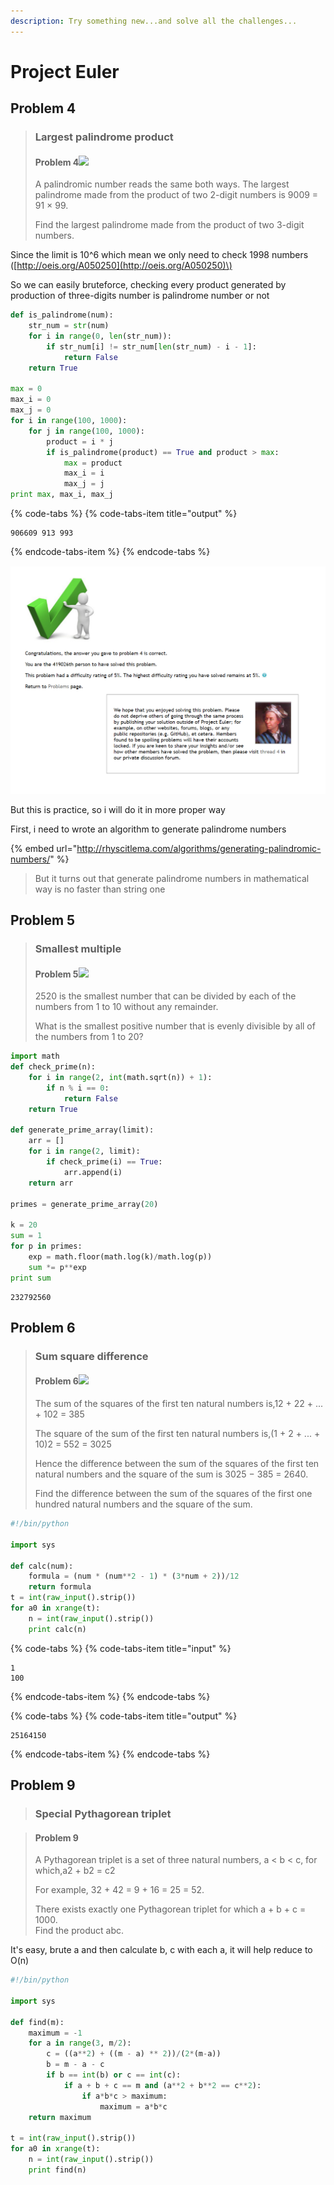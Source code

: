 ```yaml
---
description: Try something new...and solve all the challenges...
---
```


# Project Euler

## Problem 4

> ### Largest palindrome product
>
> #### Problem 4![](https://projecteuler.net/images/icon_info.png)
>
> A palindromic number reads the same both ways. The largest palindrome made from the product of two 2-digit numbers is 9009 = 91 × 99.
>
> Find the largest palindrome made from the product of two 3-digit numbers.

Since the limit is 10^6 which mean we only need to check 1998 numbers \([http://oeis.org/A050250](http://oeis.org/A050250)\)

So we can easily bruteforce, checking every product generated by production of three-digits number is palindrome number or not

 

```python
def is_palindrome(num):
	str_num = str(num)
	for i in range(0, len(str_num)):
		if str_num[i] != str_num[len(str_num) - i - 1]:
			return False
	return True

max = 0
max_i = 0
max_j = 0
for i in range(100, 1000):
	for j in range(100, 1000):
		product = i * j
		if is_palindrome(product) == True and product > max:
			max = product
			max_i = i
			max_j = j
print max, max_i, max_j
```



{% code-tabs %}
{% code-tabs-item title="output" %}
```text
906609 913 993
```
{% endcode-tabs-item %}
{% endcode-tabs %}



![](.gitbook/assets/image%20%28149%29.png)

But this is practice, so i will do it in more proper way

First, i need to wrote an algorithm to generate palindrome numbers

{% embed url="http://rhyscitlema.com/algorithms/generating-palindromic-numbers/" %}

> But it turns out that generate palindrome numbers in mathematical way is no faster than string one



## Problem 5

> ### Smallest multiple
>
> #### Problem 5![](https://projecteuler.net/images/icon_info.png)
>
> 2520 is the smallest number that can be divided by each of the numbers from 1 to 10 without any remainder.
>
> What is the smallest positive number that is evenly divisible by all of the numbers from 1 to 20?

```python
import math
def check_prime(n):
	for i in range(2, int(math.sqrt(n)) + 1):
		if n % i == 0:
			return False
	return True

def generate_prime_array(limit):
	arr = []
	for i in range(2, limit):
		if check_prime(i) == True:
			arr.append(i)
	return arr

primes = generate_prime_array(20)

k = 20
sum = 1
for p in primes:
	exp = math.floor(math.log(k)/math.log(p))
	sum *= p**exp
print sum
```

```text
232792560
```



## Problem 6

> ### Sum square difference
>
> #### Problem 6![](https://projecteuler.net/images/icon_info.png)
>
> The sum of the squares of the first ten natural numbers is,12 + 22 + ... + 102 = 385
>
> The square of the sum of the first ten natural numbers is,\(1 + 2 + ... + 10\)2 = 552 = 3025
>
> Hence the difference between the sum of the squares of the first ten natural numbers and the square of the sum is 3025 − 385 = 2640.
>
> Find the difference between the sum of the squares of the first one hundred natural numbers and the square of the sum.

```python
#!/bin/python

import sys

def calc(num):
    formula = (num * (num**2 - 1) * (3*num + 2))/12
    return formula
t = int(raw_input().strip())
for a0 in xrange(t):
    n = int(raw_input().strip())
    print calc(n)
```

{% code-tabs %}
{% code-tabs-item title="input" %}
```text
1
100
```
{% endcode-tabs-item %}
{% endcode-tabs %}

{% code-tabs %}
{% code-tabs-item title="output" %}
```text
25164150
```
{% endcode-tabs-item %}
{% endcode-tabs %}

## Problem 9



> ### Special Pythagorean triplet

> #### Problem 9
>
> A Pythagorean triplet is a set of three natural numbers, a &lt; b &lt; c, for which,a2 + b2 = c2
>
> For example, 32 + 42 = 9 + 16 = 25 = 52.
>
> There exists exactly one Pythagorean triplet for which a + b + c = 1000.  
> Find the product abc.

It's easy, brute a and then calculate b, c with each a, it will help reduce to O\(n\)

```python
#!/bin/python

import sys

def find(m):
    maximum = -1
    for a in range(3, m/2):
        c = ((a**2) + ((m - a) ** 2))/(2*(m-a))
        b = m - a - c
        if b == int(b) or c == int(c):
            if a + b + c == m and (a**2 + b**2 == c**2):
                if a*b*c > maximum:
                    maximum = a*b*c
    return maximum

t = int(raw_input().strip())
for a0 in xrange(t):
    n = int(raw_input().strip())
    print find(n)
```

